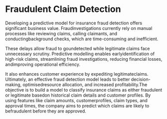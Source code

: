 # Fraudulent Claim Detection
Developing a predictive model for insurance fraud detection offers significant business value. Fraudinvestigations currently rely on manual processes like reviewing claims, calling claimants, and conductingbackground checks, which are time-consuming and inefficient.

These delays allow fraud to goundetected while legitimate claims face unnecessary scrutiny.  Predictive modelling enables earlyidentification of high-risk claims, streamlining fraud investigations, reducing financial losses, andimproving operational efficiency.

It also enhances customer experience by expediting legitimateclaims. Ultimately, an effective fraud detection model leads to better decision-making, optimisedresource allocation, and increased profitability.The objective is to build a model to classify insurance claims as either fraudulent or legitimate basedon historical claim details and customer profiles. By using features like claim amounts, customerprofiles, claim types, and approval times, the company aims to predict which claims are likely to befraudulent before they are approved.
